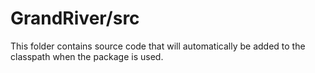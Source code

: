 # GrandRiver/src

This folder contains source code that will automatically be added to the classpath when
the package is used.
